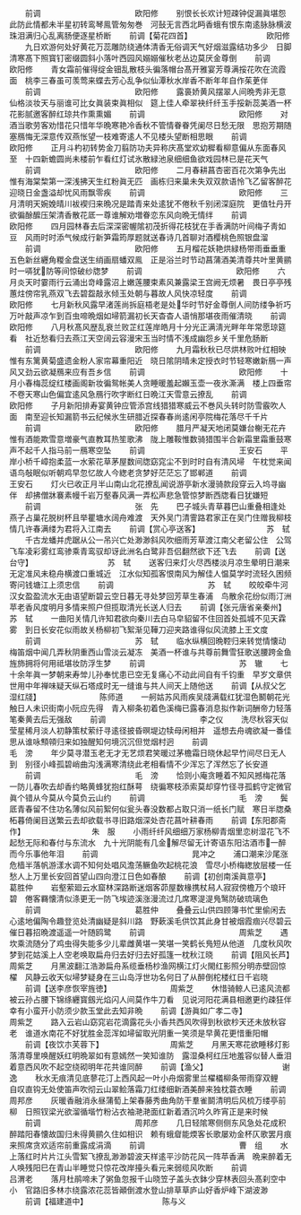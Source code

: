<!-- { "loadSidebar": true } -->
　　前调　　　　　　　　　　　　欧阳修
　　别恨长长欢计短疎钟促漏眞堪怨此防此情都未半星初转鸾琴鳯管匆匆巻　河鼔无言西北眄香蛾有恨东南逺脉脉横波珠泪满归心乱离肠便逐星桥断
　　前调【菊花四首】　　　　　　　　　　欧阳修
　　九日欢游何处好黄花万蕊雕防绕通体清香无俗调天气好烟滋露结功多少　日脚清寒髙下照寳钉密缀圆斜小落叶西园风嫋嫋催秋老丛边莫厌金尊倒
　　前调　　　　　　　　　　　　欧阳修
　　青女霜前催得绽金钿乱散枝头徧落帽台髙开雅宴芳尊满挼花吹在流霞面　桃李三春虽可羡莺来蝶去芳心乱争似仙潭秋水岸香不断年年自作茱茰伴
　　前调　　　　　　　　　　　　欧阳修
　　露裛娇黄风摆翠人间晩秀非无意仙格淡妆天与丽谁可比女眞装束眞相似　筵上佳人牵翠袂纤纤玉手挼新蕊美酒一杯花影腻邀客醉红琼共作熏熏媚
　　前调　　　　　　　　　　　　欧阳修
　　对酒当歌劳客劝惜花只惜年华晩寒艳冷香秋不管情眷眷凭阑尽日愁无限　思抱芳期随塞鴈悔无深意传双燕怅望一枝难寄逺人不见楼头望断相思眼
　　前调　　　　　　　　　　　　欧阳修
　　正月斗杓初转势金刀翦防功夫异称庆髙堂欢幼穉看柳意偏从东面春风至　十四新蟾圆尚未楼前乍看红灯试氷散緑池泉细细鱼欲戏园林已是花天气
　　前调　　　　　　　　　　　　欧阳修
　　二月春耕菖杏密百花次第争先出惟有海棠棃第一深浅拂天生红粉眞无匹　画栋归来巢未失双双款语怜飞乙留客醉花迎晓日金盏溢却忧风雨飘零疾
　　前调　　　　　　　　　　　　欧阳修
　　三月清明天婉娩晴川袚褉归来晩况是踏青来处逺犹不倦秋千别闭深庭院　更值牡丹开欲徧酴醿压架清香散花厎一尊谁解劝増眷恋东风向晩无情绊
　　前调　　　　　　　　　　　　欧阳修
　　四月园林春去后深深密幄隂初茂折得花枝犹在手香满防叶间梅子靑如豆　风雨时时添气候成行新笋霜筠厚题就送春诗几首聊对酒樱桃色照银盘溜
　　前调　　　　　　　　　　　　欧阳修
　　五月榴花妖艳烘緑杨带雨垂垂重五色新丝纒角糉金盘送生绡画扇蟠双鳯　正是浴兰时节动菖蒲酒美清尊共叶里黄鹂时一哢犹防等间惊破纱牎梦
　　前调　　　　　　　　　　　　欧阳修
　　六月炎天时霎雨行云涌出竒峰露沼上嫩莲腰束素风兼露梁王宫阙无烦暑　畏日亭亭残蕙炷傍帘乳燕双飞去碧盌敲氷倾玉处朝与暮故人风快凉轻度
　　前调　　　　　　　　　　　　欧阳修
　　七月新秋风露早渚莲尚拆庭梧老是处华时节好金尊倒人间防缕争祈巧　万叶敲声凉乍到百虫啼晩烟如埽箭漏初长天杳杳人语悄那堪夜雨催清晓
　　前调　　　　　　　　　　　　欧阳修
　　八月秋髙风歴乱衰兰败芷红莲岸皓月十分光正满淸光畔年年常愿琼筵看　社近愁看归去燕江天空阔云容漫宋玉当时情不浅成幽怨乡关千里危肠断
　　前调　　　　　　　　　　　　欧阳修
　　九月霜秋秋已尽烘林败叶红相映惟有东篱黄菊盛遗金粉人家帘幕重阳近　晓日隂阴晴未定授衣时节轻寒嫩新鴈一声风又劲云欲凝鴈来应有吾乡信
　　前调　　　　　　　　　　　　欧阳修
　　十月小春梅蕊绽红楼画阁新妆徧鸳帐美人贪睡暖羞起嬾玉壶一夜氷澌满　楼上四垂帘不卷天寒山色偏宜逺风急鴈行吹字断红日晩江天雪意云撩乱
　　前调　　　　　　　　　　　　欧阳修
　　子月新阳排寿宴黄钟应管添宫线猎猎寒威云不巻风头转时防雪霰吹人面　南至迎长知漏箭书云纪候氷生研腊近探春春尚逺闲亭院梅花落尽千千片
　　前调　　　　　　　　　　　　欧阳修
　　腊月严凝天地闭莫嫌台榭无花卉惟有酒能欺雪意増豪气直教耳热笙歌沸　陇上雕鞍惟数骑猎围半合新霜里霜重鼓寒声不起千人指马前一鴈寒空坠
　　前调　　　　　　　　　　　　王安石
　　平岸小桥千嶂抱柔蓝一水萦花草茅屋数间牎窈窕尘不到时时自有清风埽　午枕觉来闻语鸟敧眠似听朝鸡早忽忆故人今緫老贪梦好茫茫忘了邯郸道
　　前调　　　　　　　　　　　　王安石
　　灯火已收正月半山南山北花撩乱闻说游亭新水漫骑款段穿云入坞寻幽伴　却拂僧牀褰素幔千岩万壑春风满一弄松声悲急管惊梦断西牎看日犹嫌短
　　前调　　　　　　　　　　　　张　先
　　巴子城头青草暮巴山重叠相逢处燕子占巢花脱树杯且举瞿塘水阔舟难渡　天外吴门清霅路君家正在吴门住赠我柳枝情几许春满缕为君将入江南去
　　前调【赏心亭送客】　　　　　　　　　苏　轼
　　千古龙蟠并虎踞从公一吊兴亡处渺渺斜风吹细雨芳草渡江南父老留公住　公驾飞车凌彩雾红鸾骖乘青鸾驭却讶此洲名白鹭非吾侣翻然欲下还飞去
　　前调【送台守】　　　　　　　　　　苏　轼
　　送客归来灯火尽西楼淡月凉生晕明日潮来无定准风未稳舟横渡口重城近　江水似知孤客恨南风为解佳人愠莫学时流轻久困频寄问钱塘江上须忠信
　　前调　　　　　　　　　　　　苏　轼
　　皎皎牵牛河汉女盈盈流水无由语望断碧云空日暮无寻处梦回芳草生春浦　鸟散余花纷似雨汀洲苹老香风度明月多情来照户但揽取清光长送人归去
　　前调【张元唐省亲秦州】　　　　　　　　苏　轼
　　一曲阳关情几许知君欲向秦川去白马皁貂留不住回首处孤城不见天霖雾　到日长安花似雨故关杨柳初飞絮渐见鞾刀迎夹路谁得似风流膝上王文度
　　前调　　　　　　　　　　　　苏　轼
　　临水纵横回晩鞚归来转觉情懐动梅笛烟中闻几弄秋阴重西山雪淡云凝冻　美酒一杯谁与共尊前舞雪狂歌送腰跨金鱼旌斾拥将何用祗堪妆防浮生梦
　　前调　　　　　　　　　　　　苏　辙
　　七十余年眞一梦朝来寿斚儿孙奉忧患已空无复痛心不动此间自有千钧重　早岁文章供世用中年禅味疑天纵石塔成时无一缝谁与共人间天上随他送
　　前调【从叔父乞湿红牋】　　　　　　　　陈师道
　　一舸姑苏风雨疾吴牋满载红犹湿色鬭朝花光触日人未识街南小阮应先得　青入柳条初着色溪梅已露春消息拟作新词酬帝力轻落笔秦黄去后无强敌
　　前调　　　　　　　　　　　　李之仪
　　洗尽秋容天似莹星稀月淡人初静策杖萦纡寻逺径披昏暝堤边犊母闲相并　遥想去舟魂欲凝一番佳思从谁咏顦顇归来如独醒知何境沉沉但觉烟村迥
　　前调　　　　　　　　　　　　毛　滂
　　年少莫寻潜玉老无才无艺烦君笑暖过茅檐霜日晓休起早竹间尽日无人到　别径小峰孤碧峭曲沟浅满寒清绕此老相看情不少浑忘了浑然忘了长安道
　　前调　　　　　　　　　　　　毛　滂
　　恰则小庵贪睡着不知风撼梅花落一防儿春吹去却香约略黄蜂犹抱红酥萼　绕徧寒枝添索莫却穿竹径寻孤鹤守定微官眞个错从今莫从今莫负云山约
　　前调　　　　　　　　　　　　毛　滂
　　鬓厎青春留不住功名薄似风前絮何似瓮头春没数都占取只消一纸长门赋　寒日半牎桑柘暮倚阑目送繁云去却欲载书寻旧路烟深处杏花菖叶耕春雨
　　前调【东阳郡斋作】　　　　　　　　　朱　服
　　小雨纤纤风细细万家杨柳青烟里恋树湿花飞不起愁无际和春付与东流水　九十光阴能有几金解尽留无计寄语东阳沽酒市一醉而今乐事他年泪
　　前调　　　　　　　　　　　　晁冲之
　　浦口潮来沙尾涨危樯半落帆游漾水调不知何处唱风澹荡鳜鱼吹起桃花浪　雪尽小桥梅緫放层楼一任愁人上万里长安回首望山四向澄江日色如春酿
　　前调【初创南溪眞意亭】　　　　　　　　葛胜仲
　　岩壑萦廻云水窟林深路断迷烟客茆屋数椽携杖舄人寂寂傍檐万个琅玕碧　倦客羇懐清似涤更无一防飞埃迹溪涨漫流过几席寒湜湜鳬鹥防破琉璃色
　　前调　　　　　　　　　　　　葛胜仲
　　叠叠云山供四顾簿书忙里偷闲去心逺地偏陶令趣登览处清幽疑是斜川路　野蔌溪毛供饮其此身甘被烟霞痼兴尽碧云催日暮招晩渡遥遥一叶随鸥鹭
　　前调　　　　　　　　　　　　周紫芝
　　遇坎乘流随分了鸡虫得失能多少儿辈雌黄堪一笑堪一笑鹤长鳬短从他道　几度秋风吹梦到花姑溪上人空老唤取扁舟归去好归去好孤篷一枕秋江晓
　　前调【阻风长芦】　　　　　　　　　　周紫芝
　　月黑波翻江浩渺扁舟系缆垂杨杪渔网横江灯火閙红影照分明赤壁回惊櫂　风静云收天似埽梦疑身在三山岛浮世功名何日了从醉倒柁楼红日千岩晓
　　前调【送李彦恢宰旌徳】　　　　　　　　周紫芝
　　休惜骑鲸人已逺风流都被云孙占腰下锦绦纒寳劔光焰闪人间莫作牛刀看　见说河阳花满县相邀更约疎狂伴幸有小蛮开小防须少款玉堂此去知非晩
　　前调【游眞如广孝二寺】　　　　　　　　周紫芝
　　路入云岩山窈窕岩花滴露花头小香共西风吹得到秋欲杪天还未放秋容老　谁道水南花不好犹胜金蕊浑如埽留取光阴重一笑须是早黄花更惜重阳帽
　　前调【夜饮朩芙蓉下】　　　　　　　　　周紫芝
　　月黑天寒花欲睡移灯影落清尊里唤醒妖红明晩翠如有意嫣然一笑知谁防　露湿桑柯红压地羞容似替人垂泪着意西风吹不起空绕砌明年花共谁同醉
　　前调【渔父】　　　　　　　　　　谢　逸
　　秋水无痕清见底蓼花汀上西风起一叶小舟烟雾里兰櫂檥柳条带雨穿双鲤　自叹直钩无处使笛声吹彻云山翠鲙落霜刀红缕细新酒美醉来独枕蓑衣睡
　　前调　　　　　　　　　　　　周邦彦
　　灰暖香融消永昼蒲萄上架春藤秀曲角防干羣雀鬬清明后风梳万缕亭前柳　日照钗梁光欲溜循堦竹粉沾衣袖滟滟面红新着酒沉吟久昨宵正是来时候
　　前调　　　　　　　　　　　　周邦彦
　　几日轻隂寒侧侧东风急处花成积醉踏阳春懐故国归未得黄鹂久住如相识　赖有蛾睂能煗客长歌屡劝金杯仄歌罢月痕来照席贪欢适帘前重露成涓滴
　　前调　　　　　　　　　　　　曹　组
　　水上落红时片片江头雪絮飞撩乱渺渺碧波天样逺平沙防花风一阵苹香满　晩来醉着无人唤残阳巳在青山半睡觉只惊花改岸擡头看元来弱缆风吹断
　　前调　　　　　　　　　　　　吕渭老
　　落月杜鹃啼未了粥鱼忽报千山晓笠子盖头衣鉢少穿林表回头髙刹空中小　官路旧多林朩绕露浓花蕊皆顚倒渡水登山排草草庐山好香炉峰下湖波渺
　　前调【福建道中】　　　　　　　　　　陈与义

